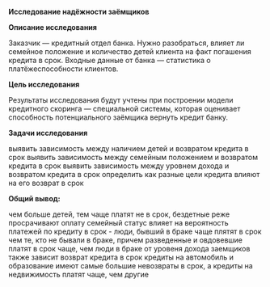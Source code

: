 <b>Исследование надёжности заёмщиков</b>

<b>Описание исследования</b>

Заказчик — кредитный отдел банка. Нужно разобраться, влияет ли семейное положение и количество детей клиента на факт погашения кредита в срок. Входные данные от банка — статистика о платёжеспособности клиентов.

<b>Цель исследования</b>

Результаты исследования будут учтены при построении модели кредитного скоринга — специальной системы, которая оценивает способность потенциального заёмщика вернуть кредит банку.

<b>Задачи исследования</b>

выявить зависимость между наличием детей и возвратом кредита в срок
выявить зависимость между семейным положением и возвратом кредита в срок
выявить зависимость между уровнем дохода и возвратом кредита в срок
определить как разные цели кредита влияют на его возврат в срок

<b>Общий вывод:</b>

чем больше детей, тем чаще платят не в срок, бездетные реже просрачивают оплату
семейный статус влияет на вероятность платежей по кредиту в срок - люди, бывший в браке чаще плятят в срок чем те, кто не бывали в браке, причем разведенные и овдовевшие платят в срок чаще, чем люди в браке
от уровеня дохода заемщиков также зависит возврат кредита в срок
кредиты на автомобиль и образование имеют самые большие невозвраты в срок, а кредиты на недвижимость платят чаще, чем другие
